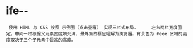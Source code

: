 # ife--
     使用 HTML 与 CSS 按照 示例图（点击查看） 实现三栏式布局。     左右两栏宽度固定，中间一栏根据父元素宽度填充满，最外面的框应理解为浏览器。背景色为 #eee 区域的高度取决于三个子元素中最高的高度。
